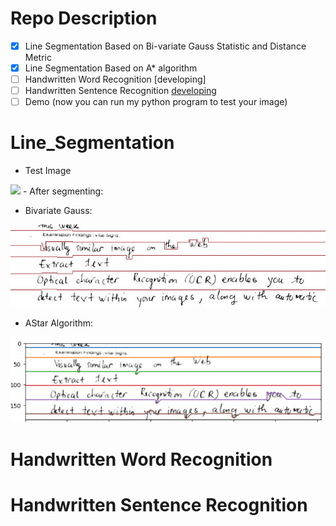 # Repo Description
- [x] Line Segmentation Based on Bi-variate Gauss Statistic and Distance Metric
- [x] Line Segmentation Based on A* algorithm
- [ ] Handwritten Word Recognition [developing]
- [ ] Handwritten Sentence Recognition [developing](https://github.com/ai-forever/StackMix-OCR)
- [ ] Demo (now you can run my python program to test your image)

# Line_Segmentation 
- Test Image
<img src="test/7.jpg">
- After segmenting:

  + Bivariate Gauss:
<img src="Bivariate_Gauss_Line_Segmentation/result/bivariate_output.jpg">

  + AStar Algorithm:
<img src="A_Star_Line_Segmentation/astar_output.png">

# Handwritten Word Recognition


# Handwritten Sentence Recognition
  
